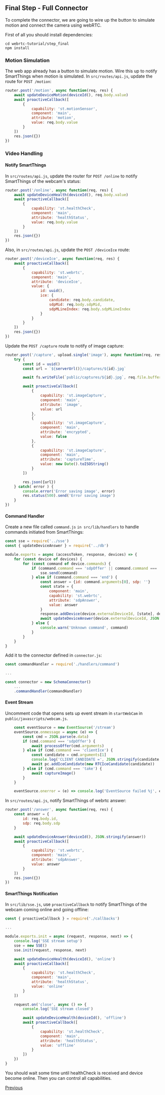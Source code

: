 ## Final Step - Full Connector

To complete the connector, we are going to wire up the button to simulate motion and connect
the camera using webRTC.

First of all you should install dependencies:

    cd webrtc-tutorial/step_final    
    npm install

### Motion Simulation

The web app already has a button to simulate motion. Wire this up to notify SmartThings when
motion is simulated. In `src/routes/api.js`, update the route for `POST /motion`:

```js
router.post('/motion', async function(req, res) {
	await updateDeviceMotion(deviceId(), req.body.value)
	await proactiveCallback([
		{
			capability: 'st.motionSensor',
			component: 'main',
			attribute: 'motion',
			value: req.body.value
		}
	])
	res.json({})
})
```

### Video Handling

#### Notify SmartThings

In `src/routes/api.js`, update the router for `POST /online` to notify SmartThings of the webcam's
status:

```js
router.post('/online', async function(req, res) {
	await updateDeviceHealth(deviceId(), req.body.value)
	await proactiveCallback([
		{
			capability: 'st.healthCheck',
			component: 'main',
			attribute: 'healthStatus',
			value: req.body.value
		}
	])
	res.json({})
})
```

Also, in `src/routes/api.js`, update the `POST /deviceIce` route:

```js
router.post('/deviceIce', async function(req, res) {
	await proactiveCallback([
		{
			capability: 'st.webrtc',
			component: 'main',
			attribute: 'deviceIce',
			value: {
				id: uuid(),
				ice: {
					candidate: req.body.candidate,
					sdpMid: req.body.sdpMid,
					sdpMLineIndex: req.body.sdpMLineIndex
				}
			}
		}
	])
	res.json({})
})
```

Update the `POST /capture` route to notify of image capture:

```js
router.post('/capture', upload.single('image'), async function(req, res) {
	try {
		const id = uuid()
		const url = `${serverUrl()}/captures/${id}.jpg`

		await fs.writeFile(`public/captures/${id}.jpg`, req.file.buffer)

		await proactiveCallback([
			{
				capability: 'st.imageCapture',
				component: 'main',
				attribute: 'image',
				value: url
			},
			{
				capability: 'st.imageCapture',
				component: 'main',
				attribute: 'encrypted',
				value: false
			},
			{
				capability: 'st.imageCapture',
				component: 'main',
				attribute: 'captureTime',
				value: new Date().toISOString()
			}
		])

		res.json({url})
	} catch( error ) {
		console.error('Error saving image', error)
		res.status(500).send('Error saving image')
	}
})
```

#### Command Handler

Create a new file called `command.js` `in src/lib/handlers` to handle commands initiated from
SmartThings:

```js
const sse = require('../sse')
const { updateDeviceAnswer } = require('../db')

module.exports = async (accessToken, response, devices) => {
	for (const device of devices) {
		for (const command of device.commands) {
			if (command.command === 'sdpOffer' || command.command === 'clientIce' || command.command === 'take') {
				sse.send(command)
			} else if (command.command === 'end') {
				const answer = {id: command.arguments[0], sdp: ''}
				const state = {
					component: 'main',
					capability: 'st.webrtc',
					attribute: 'sdpAnswer',
					value: answer
				}
				response.addDevice(device.externalDeviceId, [state], device.deviceCookie)
				await updateDeviceAnswer(device.externalDeviceId, JSON.stringify(answer))
			} else {
				console.warn('Unknown command', command)
			}
		}
	}
}
```

Add it to the connector defined in `connector.js`:

```js
const commandHandler = require('./handlers/command')

...

const connector = new SchemaConnector()
	...
	.commandHandler(commandHandler)
```

#### Event Stream

Uncomment code that opens sets up event stream in `startWebCam` in `public/javascripts/webcam.js`.

```js
	const eventSource = new EventSource('/stream')
	eventSource.onmessage = async (e) => {
		const cmd = JSON.parse(e.data)
		if (cmd.command === 'sdpOffer') {
			await processOffer(cmd.arguments)
		} else if (cmd.command === 'clientIce') {
			const candidate = cmd.arguments[1]
			console.log('CLIENT CANDIDATE =', JSON.stringify(candidate, null, 2))
			await pc.addIceCandidate(new RTCIceCandidate(candidate))
		} else if (cmd.command === 'take') {
			await captureImage()
		}
	}

	eventSource.onerror = (e) => console.log('EventSource failed %j', e)
```

In `src/routes/api.js`, notify SmartThings of webrtc answer:

```js
router.post('/answer', async function(req, res) {
	const answer = {
		id: req.body.id,
		sdp: req.body.sdp
	}

	await updateDeviceAnswer(deviceId(), JSON.stringify(answer))
	await proactiveCallback([
		{
			capability: 'st.webrtc',
			component: 'main',
			attribute: 'sdpAnswer',
			value: answer
		}
	])
	res.json({})
})
```

#### SmartThings Notification

In `src/lib/sse.js`, use `proactiveCallback` to notify SmartThings of the webcam coming online
and going offline:

```js
const { proactiveCallback } = require('./callbacks')

...

module.exports.init = async (request, response, next) => {
	console.log('SSE stream setup')
	sse = new SSE()
	sse.init(request, response, next)

	await updateDeviceHealth(deviceId(), 'online')
	await proactiveCallback([
		{
			capability: 'st.healthCheck',
			component: 'main',
			attribute: 'healthStatus',
			value: 'online'
		}
	])

	request.on('close', async () => {
		console.log('SSE stream closed')

		await updateDeviceHealth(deviceId(), 'offline')
		await proactiveCallback([
			{
				capability: 'st.healthCheck',
				component: 'main',
				attribute: 'healthStatus',
				value: 'offline'
			}
		])
	})
}
```

You should wait some time until healthCheck is received and device become online. Then you can control all capabilities.

[Previous](../step_4/STEP_4.md)
